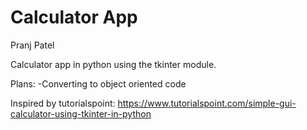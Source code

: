 # Calculator App
Pranj Patel

Calculator app in python using the tkinter module.

Plans:
-Converting to object oriented code

Inspired by tutorialspoint:
https://www.tutorialspoint.com/simple-gui-calculator-using-tkinter-in-python

